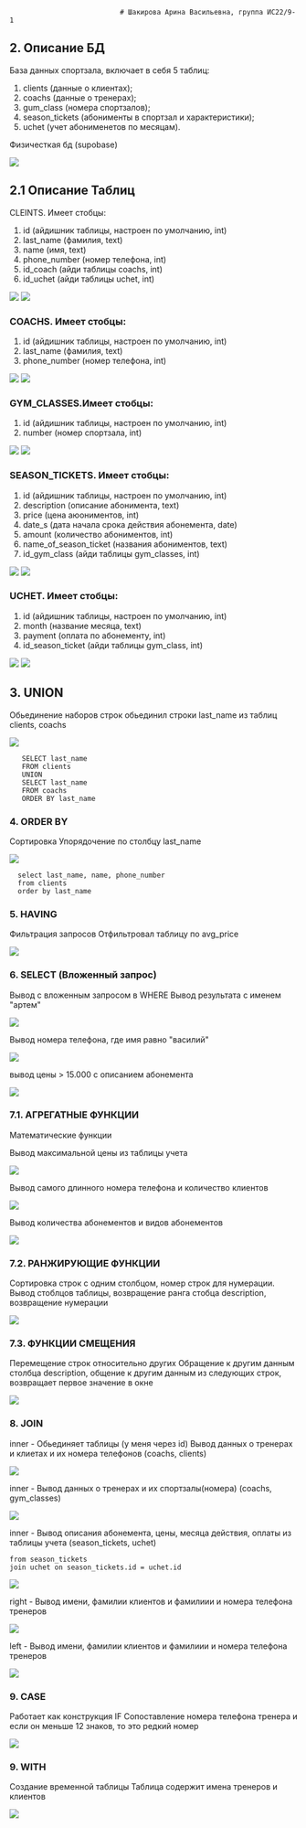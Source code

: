                                # Шакирова Арина Васильевна, группа ИС22/9-1

## 2. Описание БД
База данных спортзала, включает в себя 5 таблиц:
1)  clients (данные о клиентах);
2) coachs (данные о тренерах);
3) gum_class (номера спортзалов);
4) season_tickets (абонименты в спортзал и характеристики);
5) uchet (учет абонименетов по месяцам).

Физичесткая бд (supobase)


![](scrin/bd.png)

## 2.1 Описание Таблиц
   CLEINTS. Имеет стобцы:
1) id (айдишник таблицы, настроен по умолчанию, int)
2) last_name (фамилия, text)
3) name (имя, text)
4) phone_number (номер телефона, int)
5) id_coach (айди таблицы coachs, int)
6) id_uchet (айди таблицы uchet, int)


![](scrin/clients(a).png)
![](scrin/clients(b).png)

###    COACHS. Имеет стобцы:
1) id (айдишник таблицы, настроен по умолчанию, int)
2) last_name (фамилия, text)
3) phone_number (номер телефона, int)


![](scrin/coachs(a).png)
![](scrin/coachs(b).png)

###    GYM_CLASSES.Имеет стобцы:
1) id (айдишник таблицы, настроен по умолчанию, int)
2) number (номер спортзала, int)


![](scrin/gym_classes(a).png)
![](scrin/gym_classes(b).png)

###    SEASON_TICKETS. Имеет стобцы:
1) id (айдишник таблицы, настроен по умолчанию, int)
2) description (описание абонимента, text)
3) price (цена аюониментов, int)
4) date_s (дата начала срока действия абонемента, date)
5) amount (количество абониментов, int)
6) name_of_season_ticket (названия абониментов, text)
7) id_gym_class (айди таблицы gym_classes, int)


![](scrin/season_tickets(a).png)
![](scrin/season_tickets(b).png)

###   UCHET. Имеет стобцы:
1) id (айдишник таблицы, настроен по умолчанию, int)
2) month (название месяца, text)
3) payment (оплата по абонементу, int)
4) id_season_ticket (айди таблицы gym_class, int)


![](scrin/uchet(a).png)
![](scrin/uchet(b).png)

## 3. UNION
 Обьединение наборов строк
обьединил строки last_name из таблиц clients, coachs


![](operation/union.png)
```
   SELECT last_name
   FROM clients
   UNION 
   SELECT last_name
   FROM coachs
   ORDER BY last_name
```
### 4. ORDER BY
 Сортировка
Упорядочение по столбцу last_name


![](operation/orderby.png)
```
  select last_name, name, phone_number
  from clients
  order by last_name
```
### 5. HAVING 
 Фильтрация запросов
Отфильтровал таблицу по avg_price 


![](operation/having.png)

### 6. SELECT (Вложенный запрос)
 Вывод с вложенным запросом в WHERE 
Вывод результата с именем "артем"


![](operation/select1.png)

Вывод номера телефона, где имя равно "василий"


![](operation/select2.png)

вывод цены > 15.000 с описанием абонемента


![](operation/select3.png)

### 7.1. АГРЕГАТНЫЕ ФУНКЦИИ 
 Математические функции 

Вывод максимальной цены из таблицы учета


![](operation/agr1.png)

Вывод самого длинного номера телефона и количество клиентов 


![](operation/agr2.png)

Вывод количества абонементов и видов абонементов 


![](operation/agr3.png)

### 7.2. РАНЖИРУЮЩИЕ ФУНКЦИИ
 Сортировка строк с одним столбцом, номер строк для нумерации.
Вывод стоблцов таблицы, возвращение ранга стобца description, возвращение нумерации 


![](operation/ranzh.png)

### 7.3. ФУНКЦИИ СМЕЩЕНИЯ
 Перемещение строк относительно других
Обращение к другим данным столбца description, общение к другим данным из следующих строк,
возвращает первое значение в окне


![](operation/smesh.png)


### 8. JOIN 
  inner - Обьединяет таблицы (у меня через id)
Вывод данных о тренерах и клиетах и их номера телефонов
(coachs, clients)
 

![](operation/join1.png)

inner - Вывод данных о тренерах и их спортзалы(номера)
(coachs, gym_classes)


![](operation/join2.png)


inner - Вывод описания абонемента, цены, месяца действия, оплаты из таблицы учета
(season_tickets, uchet)
```select season_tickets.description, season_tickets.price, uchet.month, uchet.payment
from season_tickets
join uchet on season_tickets.id = uchet.id
```


![](operation/join3.png)

right - Вывод имени, фамилии клиентов и фамилиии и номера телефона тренеров


![](operation/rightjoin.png)

left - Вывод имени, фамилии клиентов и фамилиии и номера телефона тренеров


![](operation/leftjoin.png)


### 9. CASE
 Работает как конструкция IF
Сопоставление номера телефона тренера и если он меньше 12 знаков, то это редкий номер

![](operation/case.png)


### 9. WITH
 Создание временной таблицы 
Таблица содержит имена тренеров и клиентов

![](operation/with.png)






